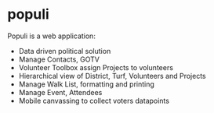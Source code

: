 populi
======

Populi is a web application:
- Data driven political solution
- Manage Contacts, GOTV
- Volunteer Toolbox assign Projects to volunteers
- Hierarchical view of District, Turf, Volunteers and Projects
- Manage Walk List, formatting and printing
- Manage Event, Attendees
- Mobile canvassing to collect voters datapoints


